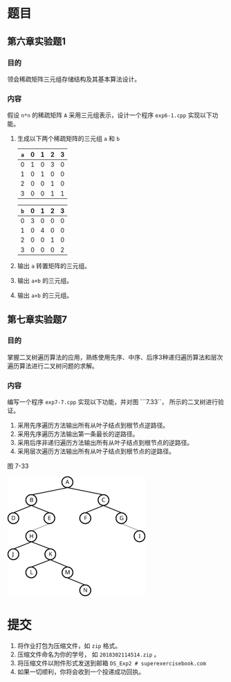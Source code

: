 # 题目

## 第六章实验题1
### 目的
领会稀疏矩阵三元组存储结构及其基本算法设计。
### 内容
假设 ```n*n``` 的稀疏矩阵 ```A``` 采用三元组表示，设计一个程序 ```exp6-1.cpp``` 实现以下功能。
1. 生成以下两个稀疏矩阵的三元组 ```a``` 和 ```b``` 

   | ```a``` | 0 | 1 | 2 | 3 | 
   |:-------:|:-:|:-:|:-:|:-:| 
   |    0    | 1 | 0 | 3 | 0 |
   |    1    | 0 | 1 | 0 | 0 |
   |    2    | 0 | 0 | 1 | 0 |
   |    3    | 0 | 0 | 1 | 1 |

   | ```b``` | 0 | 1 | 2 | 3 | 
   |:-------:|:-:|:-:|:-:|:-:| 
   |    0    | 3 | 0 | 0 | 0 |
   |    1    | 0 | 4 | 0 | 0 |
   |    2    | 0 | 0 | 1 | 0 |
   |    3    | 0 | 0 | 0 | 2 |
2. 输出 ```a``` 转置矩阵的三元组。
3. 输出 ```a+b``` 的三元组。
4. 输出 ```a×b``` 的三元组。

## 第七章实验题7
### 目的
掌握二叉树遍历算法的应用，熟练使用先序、中序、后序3种递归遍历算法和层次遍历算法进行二叉树问题的求解。
### 内容
编写一个程序 ```exp7-7.cpp``` 实现以下功能，并对图 ```7.33``， 所示的二叉树进行验证。
1. 采用先序遍历方法输出所有从叶子结点到根节点逆路径。
2. 采用先序遍历方法输出第一条最长的逆路径。
3. 采用后序非递归遍历方法输出所有从叶子结点到根节点的逆路径。
4. 采用层次遍历方法输出所有从叶子结点到根节点的逆路径。

图 7-33 

<img src="image/7.33.svg" width="320"/>

# 提交
1. 将作业打包为压缩文件，如 ```zip``` 格式。
2. 压缩文件命名为你的学号， 如 ```2018302114514.zip``` 。
3. 将压缩文件以附件形式发送到邮箱 ```DS_Exp2 # superexercisebook.com```
4. 如果一切顺利，你将会收到一个投递成功回执。